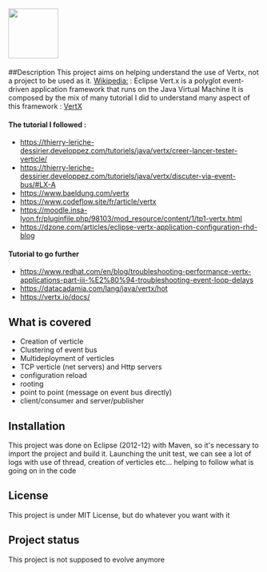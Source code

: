 # <img src="https://github.com/Phoenix1978/Vertx-Demonstrator/icon.jpg" alt="" width=100/>  

##Description
This project aims on helping understand the use of Vertx, not a project to be used as it.
[Wikipedia:](https://en.wikipedia.org/wiki/Vert.x) : Eclipse Vert.x is a polyglot event-driven application framework that runs on the Java Virtual Machine
It is composed by the mix of many tutorial I did to understand many aspect of this framework : [VertX](https://vertx.io/docs/)

#### The tutorial I followed :
- https://thierry-leriche-dessirier.developpez.com/tutoriels/java/vertx/creer-lancer-tester-verticle/
- https://thierry-leriche-dessirier.developpez.com/tutoriels/java/vertx/discuter-via-event-bus/#LX-A
- https://www.baeldung.com/vertx
- https://www.codeflow.site/fr/article/vertx
- https://moodle.insa-lyon.fr/pluginfile.php/98103/mod_resource/content/1/tp1-vertx.html
- https://dzone.com/articles/eclipse-vertx-application-configuration-rhd-blog


#### Tutorial to go further
- https://www.redhat.com/en/blog/troubleshooting-performance-vertx-applications-part-iii-%E2%80%94-troubleshooting-event-loop-delays
- https://datacadamia.com/lang/java/vertx/hot
- https://vertx.io/docs/


## What is covered
- Creation of verticle
- Clustering of event bus
- Multideployment of verticles
- TCP verticle (net servers) and Http servers
- configuration reload
- rooting
- point to point (message on event bus directly)
- client/consumer and server/publisher


## Installation
This project was done on Eclipse (2012-12) with Maven, so it's necessary to import the project and build it. 
Launching the unit test, we can see a lot of logs with use of thread, creation of verticles etc... helping to follow what is going on in the code

## License
This project is under MIT License, but do whatever you want with it

## Project status
This project is not supposed to evolve anymore